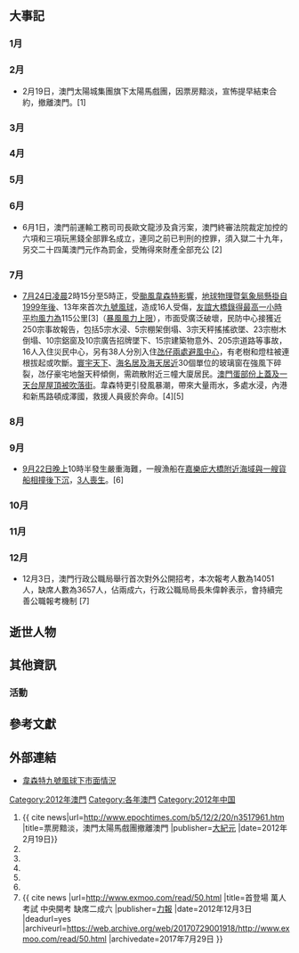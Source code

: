 ## 大事記

### 1月

### 2月

  - 2月19日，澳門太陽城集團旗下太陽馬戲團，因票房黯淡，宣怖提早結束合約，撤離澳門。\[1\]

### 3月

### 4月

### 5月

### 6月

  - 6月1日，澳門前運輸工務司司長歐文龍涉及貪污案，澳門終審法院裁定加控的六項和三項玩黑錢全部罪名成立，連同之前已判刑的控罪，須入獄二十九年，另交二十四萬澳門元作為罰金，受賄得來財產全部充公
    \[2\]

### 7月

  - [7月24日凌晨](https://zh.wikipedia.org/wiki/7月24日 "wikilink")2時15分至5時正，受[颱風韋森特影響](../Page/颱風韋森特_\(2012年\).md "wikilink")，[地球物理暨氣象局懸掛自](../Page/地球物理暨氣象局.md "wikilink")[1999年後](../Page/1999年.md "wikilink")、13年來首次[九號風球](../Page/九號風球_\(澳門\).md "wikilink")，造成16人受傷，[友誼大橋錄得最高一小時平均風力為](../Page/友誼大橋.md "wikilink")115公里\[3\]（[暴風風力上限](../Page/暴風.md "wikilink")），市面受廣泛破壞，民防中心接獲近250宗事故報告，包括5宗水浸、5宗棚架倒塌、3宗天秤搖搖欲墜、23宗樹木倒塌、10宗鋁窗及10宗廣告招牌墜下、15宗建築物意外、205宗道路等事故，16人入住災民中心，另有38人分別入住[氹仔兩處避風中心](../Page/氹仔.md "wikilink")，有老樹和燈柱被連根拔起或吹斷。[寰宇天下](../Page/寰宇天下.md "wikilink")、[海名居及](https://zh.wikipedia.org/wiki/海名居 "wikilink")[海天居近](https://zh.wikipedia.org/wiki/海天居 "wikilink")30個單位的玻璃窗在強風下碎裂，氹仔豪宅地盤天秤傾側，需疏散附近三幢大廈居民。[澳門蛋部份上蓋及一天台屋屋頂被吹落街](https://zh.wikipedia.org/wiki/澳門蛋 "wikilink")。韋森特更引發風暴潮，帶來大量雨水，多處水浸，內港和新馬路頓成澤國，救援人員疲於奔命。\[4\]\[5\]

### 8月

### 9月

  - [9月22日晚上](../Page/9月22日.md "wikilink")10時半發生嚴重海難，一艘漁船在[嘉樂庇大橋附近海域與一艘貨船相撞後下沉](https://zh.wikipedia.org/wiki/嘉樂庇大橋 "wikilink")，[3人喪生](https://zh.wikipedia.org/wiki/漁船與貨船嘉樂庇大橋附近相撞事故 "wikilink")。\[6\]

### 10月

### 11月

### 12月

  - 12月3日，澳門行政公職局舉行首次對外公開招考，本次報考人數為14051人，缺席人數為3657人，佔兩成六，行政公職局局長朱偉幹表示，會持續完善公職報考機制
    \[7\]

## 逝世人物

## 其他資訊

### 活動

## 參考文獻

## 外部連結

  - [韋森特九號風球下市面情況](http://www.youtube.com/watch?v=YhWKBGsGhBQ)

[Category:2012年澳門](https://zh.wikipedia.org/wiki/Category:2012年澳門 "wikilink")
[Category:各年澳門](https://zh.wikipedia.org/wiki/Category:各年澳門 "wikilink")
[Category:2012年中国](https://zh.wikipedia.org/wiki/Category:2012年中国 "wikilink")

1.  {{ cite news|url=<http://www.epochtimes.com/b5/12/2/20/n3517961.htm>
    |title=票房黯淡，澳門太陽馬戲團撤離澳門
    |publisher=[大紀元](https://zh.wikipedia.org/wiki/大紀元 "wikilink")
    |date=2012年2月19日}}
2.
3.
4.
5.
6.
7.  {{ cite news |url=<http://www.exmoo.com/read/50.html> |title=首登場
    萬人考試 中央開考 缺席二成六 |publisher=[力報](../Page/力報.md "wikilink")
    |date=2012年12月3日 |deadurl=yes
    |archiveurl=<https://web.archive.org/web/20170729001918/http://www.exmoo.com/read/50.html>
    |archivedate=2017年7月29日 }}